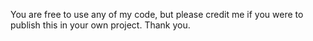 You are free to use any of my code, but please credit me if you were to publish this in your own project. 
Thank you.
